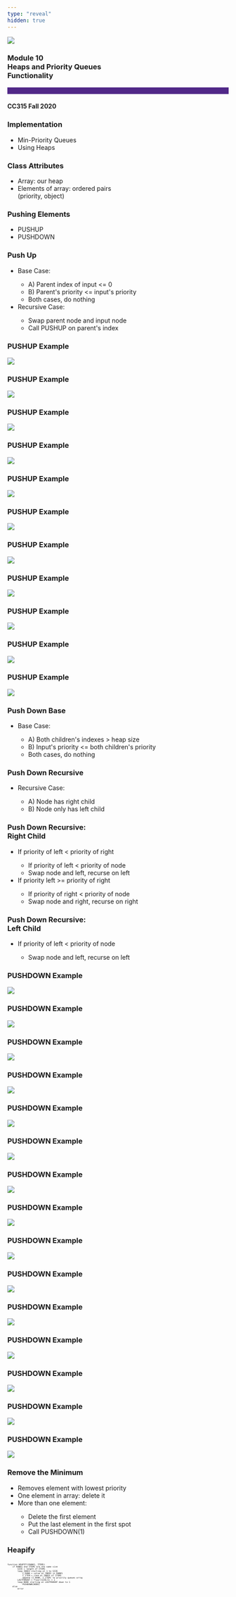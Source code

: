```yaml
---
type: "reveal"
hidden: true
---
```


<section>
<img class="stretch plain" src="/images/core-logo-on-white.png">
<h3> Module 10 <br> Heaps and Priority Queues <br> Functionality</h3>
<hr style="height:15px;color:512888;background-color:512888;">
<h4>CC315 Fall 2020</h4>
</section>


<section>
<h3>Implementation</h3>
<ul>
<li>Min-Priority Queues</li>
<li>Using Heaps</li>
</ul>
</section>

<section>
<h3>Class Attributes</h3>
<ul>
<li>Array: our heap</li>
<li>Elements of array: ordered pairs <br/> (priority, object)</li>
</ul>
</section>

<section>
<h3>Pushing Elements</h3>
<ul>
<li>PUSHUP</li>
<li>PUSHDOWN</li>
</ul>
</section>

<section>
<h3>Push Up</h3>
<ul>
<li>Base Case:</li>
<ul>
<li>A) Parent index of input <= 0</li>
<li>B) Parent's priority <= input's priority</li>
<li>Both cases, do nothing</li>
</ul>
<li>Recursive Case:</li>
<ul>
<li>Swap parent node and input node</li>
<li>Call PUSHUP on parent's index</li>
</ul>
</ul>
</section>

<section>
<h3>PUSHUP Example</h3>
<img class="stretch plain" src="/images/315_10.4_pushup_start.svg">
</section>

<section>
<h3>PUSHUP Example</h3>
<img class="stretch plain" src="/images/315_10.4_pushup_01.svg">
</section>

<section>
<h3>PUSHUP Example</h3>
<img class="stretch plain" src="/images/315_10.4_pushup_02.svg">
</section>

<section>
<h3>PUSHUP Example</h3>
<img class="stretch plain" src="/images/315_10.4_pushup_03.svg">
</section>

<section>
<h3>PUSHUP Example</h3>
<img class="stretch plain" src="/images/315_10.4_pushup_04.svg">
</section>

<section>
<h3>PUSHUP Example</h3>
<img class="stretch plain" src="/images/315_10.4_pushup_05.svg">
</section>

<section>
<h3>PUSHUP Example</h3>
<img class="stretch plain" src="/images/315_10.4_pushup_06.svg">
</section>

<section>
<h3>PUSHUP Example</h3>
<img class="stretch plain" src="/images/315_10.4_pushup_07.svg">
</section>

<section>
<h3>PUSHUP Example</h3>
<img class="stretch plain" src="/images/315_10.4_pushup_09.svg">
</section>

<section>
<h3>PUSHUP Example</h3>
<img class="stretch plain" src="/images/315_10.4_pushup_10.svg">
</section>

<section>
<h3>PUSHUP Example</h3>
<img class="stretch plain" src="/images/315_10.4_pushup_end.svg">
</section>

<section>
<h3>Push Down Base</h3>
<ul>
<li>Base Case:</li>
<ul>
<li>A) Both children's indexes > heap size</li>
<li>B) Input's priority <= both children's priority</li>
<li>Both cases, do nothing</li>
</ul>
</ul>
</section>

<section>
<h3>Push Down Recursive</h3>
<ul>
<li>Recursive Case:</li>
<ul>
<li>A) Node has right child</li>
<li>B) Node only has left child</li>
</ul>
</ul>
</section>

<section>
<h3>Push Down Recursive: <br/> Right Child</h3>
<ul>
<li>If priority of left < priority of right</li>
<ul>
<li>If priority of left < priority of node</li>
<li>Swap node and left, recurse on left</li>
</ul>
<li>If priority left >= priority of right</li>
<ul>
<li>If priority of right < priority of node</li>
<li>Swap node and right, recurse on right</li>
</ul>
</ul>
</section>

<section>
<h3>Push Down Recursive: <br/>Left Child</h3>
<ul>
<li>If priority of left < priority of node</li>
<ul>
<li>Swap node and left, recurse on left</li>
</ul>
</ul>
</section>

<section>
<h3>PUSHDOWN Example</h3>
<img class="stretch plain" src="/images/315_10.4_pushdown_start.svg">
</section>

<section>
<h3>PUSHDOWN Example</h3>
<img class="stretch plain" src="/images/315_10.4_pushdown_02.svg">
</section>

<section>
<h3>PUSHDOWN Example</h3>
<img class="stretch plain" src="/images/315_10.4_pushdown_03.svg">
</section>

<section>
<h3>PUSHDOWN Example</h3>
<img class="stretch plain" src="/images/315_10.4_pushdown_04.svg">
</section>

<section>
<h3>PUSHDOWN Example</h3>
<img class="stretch plain" src="/images/315_10.4_pushdown_05.svg">
</section>

<section>
<h3>PUSHDOWN Example</h3>
<img class="stretch plain" src="/images/315_10.4_pushdown_06.svg">
</section>

<section>
<h3>PUSHDOWN Example</h3>
<img class="stretch plain" src="/images/315_10.4_pushdown_07.svg">
</section>

<section>
<h3>PUSHDOWN Example</h3>
<img class="stretch plain" src="/images/315_10.4_pushdown_08.svg">
</section>

<section>
<h3>PUSHDOWN Example</h3>
<img class="stretch plain" src="/images/315_10.4_pushdown_09.svg">
</section>

<section>
<h3>PUSHDOWN Example</h3>
<img class="stretch plain" src="/images/315_10.4_pushdown_10.svg">
</section>

<section>
<h3>PUSHDOWN Example</h3>
<img class="stretch plain" src="/images/315_10.4_pushdown_11.svg">
</section>

<section>
<h3>PUSHDOWN Example</h3>
<img class="stretch plain" src="/images/315_10.4_pushdown_12.svg">
</section>

<section>
<h3>PUSHDOWN Example</h3>
<img class="stretch plain" src="/images/315_10.4_pushdown_13.svg">
</section>

<section>
<h3>PUSHDOWN Example</h3>
<img class="stretch plain" src="/images/315_10.4_pushdown_14.svg">
</section>

<section>
<h3>PUSHDOWN Example</h3>
<img class="stretch plain" src="/images/315_10.4_pushdown_end.svg">
</section>


<section>
<h3>Remove the Minimum</h3>
<ul>
<li>Removes element with lowest priority</li>
<li>One element in array: delete it</li>
<li>More than one element: </li>
<ul>
<li>Delete the first element</li>
<li>Put the last element in the first spot</li>
<li>Call PUSHDOWN(1)</li>
</ul>
</ul>
</section>

<section>
<h3> Heapify</h3>
<pre class="" style="font-size: .4em; width: 90%; height: 400px"><code class="python" style="max-height: 1000px;">
function HEAPIFY(RANKS, ITEMS)
    if RANKS and ITEMS are the same size
        SIZE = length of ITEMS
        loop INDEX starting at 1 to SIZE
            I_RANK = value at INDEX in RANKS
            I_ITEM = item at INDEX of ITEMS 
            append (I_RANK, I_ITEM) to priority queues array
        LASTPARENT = floor(SIZE/2) + 1
        loop NODE starting at LASTPARENT down to 1
            PUSHDOWN(NODE)
    else
        error
</code></pre>
</section>

<section>
<h3> Heapify</h3>
<pre class="" style="font-size: .4em; width: 90%; height: 400px"><code class="python" style="max-height: 1000px;">
function HEAPIFY(RANKS, ITEMS)
    if RANKS and ITEMS are the same size<mark>
        SIZE = length of ITEMS
        loop INDEX starting at 1 to SIZE
            I_RANK = value at INDEX in RANKS
            I_ITEM = item at INDEX of ITEMS 
            append (I_RANK, I_ITEM) to priority queues array
        LASTPARENT = floor(SIZE/2) + 1
        loop NODE starting at LASTPARENT down to 1
            PUSHDOWN(NODE)</mark>
    else
        error
</code></pre>
</section>

<section>
<h3> Heapify</h3>
<pre class="" style="font-size: .4em; width: 90%; height: 400px"><code class="python" style="max-height: 1000px;">
function HEAPIFY(RANKS, ITEMS)
    if RANKS and ITEMS are the same size
        SIZE = length of ITEMS
        loop INDEX starting at 1 to SIZE<mark>
            I_RANK = value at INDEX in RANKS
            I_ITEM = item at INDEX of ITEMS 
            append (I_RANK, I_ITEM) to priority queues array</mark>
        LASTPARENT = floor(SIZE/2) + 1
        loop NODE starting at LASTPARENT down to 1
            PUSHDOWN(NODE)
    else
        error
</code></pre>
</section>

<section>
<h3> Heapify</h3>
<pre class="" style="font-size: .4em; width: 90%; height: 400px"><code class="python" style="max-height: 1000px;">
function HEAPIFY(RANKS, ITEMS)
    if RANKS and ITEMS are the same size
        SIZE = length of ITEMS
        loop INDEX starting at 1 to SIZE
            I_RANK = value at INDEX in RANKS
            I_ITEM = item at INDEX of ITEMS 
            append (I_RANK, I_ITEM) to priority queues array
       <mark> LASTPARENT = floor(SIZE/2) + 1
        loop NODE starting at LASTPARENT down to 1
            PUSHDOWN(NODE)</mark>
    else
        error
</code></pre>
</section>

<section>
<h3>Insert</h3>
<ul>
<li>Input: Priority and element</li>
<li>Append (priority, element) to queue</li>
<li>Call PUSHUP</li>
</ul>
</section>

<section>
<h3> Decrease Key</h3>
<pre class="" style="font-size: .4em; width: 90%; height: 400px"><code class="python" style="max-height: 1000px;">
DECREASEKEY(IDX, PRIORITY)
    ELEMENT = entry in array at IDX
    if PRIORITY > ELEMENT[0]
        error
    ELEMENT[0] = PRIORITY 
    PUSHUP(IDX)
</code></pre>
</section>

<section>
<h3>Functions</h3>
<ul>
<li>PUSHUP</li>
<li>PUSHDOWN</li>
<li>REMOVEMIN</li>
<li>HEAPIFY</li>
<li>INSERT</li>
<li>DECREASEKEY</li>
</ul>
</section>